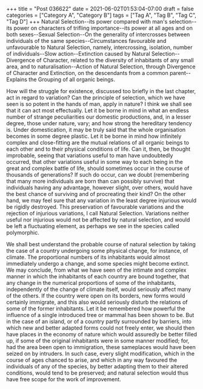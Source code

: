 +++
title = "Post 036622"
date = 2021-06-02T01:53:04-07:00
draft = false
categories = ["Category A", "Category B"]
tags = ["Tag A", "Tag B", "Tag C", "Tag D"]
+++
Natural Selection--its power compared with man's selection--its power on characters of trifling importance--its power at all ages and on both sexes--Sexual Selection--On the generality of intercrosses between individuals of the same species--Circumstances favourable and unfavourable to Natural Selection, namely, intercrossing, isolation, number of individuals--Slow action--Extinction caused by Natural Selection--Divergence of Character, related to the diversity of inhabitants of any small area, and to naturalisation--Action of Natural Selection, through Divergence of Character and Extinction, on the descendants from a common parent--Explains the Grouping of all organic beings.

How will the struggle for existence, discussed too briefly in the last chapter, act in regard to variation? Can the principle of selection, which we have seen is so potent in the hands of man, apply in nature? I think we shall see that it can act most effectually. Let it be borne in mind in what an endless number of strange peculiarities our domestic productions, and, in a lesser degree, those under nature, vary; and how strong the hereditary tendency is. Under domestication, it may be truly said that the whole organisation becomes in some degree plastic. Let it be borne in mind how infinitely complex and close-fitting are the mutual relations of all organic beings to each other and to their physical conditions of life. Can it, then, be thought improbable, seeing that variations useful to man have undoubtedly occurred, that other variations useful in some way to each being in the great and complex battle of life, should sometimes occur in the course of thousands of generations? If such do occur, can we doubt (remembering that many more individuals are born than can possibly survive) that individuals having any advantage, however slight, over others, would have the best chance of surviving and of procreating their kind? On the other hand, we may feel sure that any variation in the least degree injurious would be rigidly destroyed. This preservation of favourable variations and the rejection of injurious variations, I call Natural Selection. Variations neither useful nor injurious would not be affected by natural selection, and would be left a fluctuating element, as perhaps we see in the species called polymorphic.

We shall best understand the probable course of natural selection by taking the case of a country undergoing some physical change, for instance, of climate. The proportional numbers of its inhabitants would almost immediately undergo a change, and some species might become extinct. We may conclude, from what we have seen of the intimate and complex manner in which the inhabitants of each country are bound together, that any change in the numerical proportions of some of the inhabitants, independently of the change of climate itself, would seriously affect many of the others. If the country were open on its borders, new forms would certainly immigrate, and this also would seriously disturb the relations of some of the former inhabitants. Let it be remembered how powerful the influence of a single introduced tree or mammal has been shown to be. But in the case of an island, or of a country partly surrounded by barriers, into which new and better adapted forms could not freely enter, we should then have places in the economy of nature which would assuredly be better filled up, if some of the original inhabitants were in some manner modified; for, had the area been open to immigration, these sameplaces would have been seized on by intruders. In such case, every slight modification, which in the course of ages chanced to arise, and which in any way favoured the individuals of any of the species, by better adapting them to their altered conditions, would tend to be preserved; and natural selection would thus have free scope for the work of improvement.
